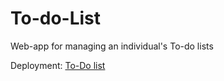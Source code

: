 # To-do-List
Web-app for managing an individual's To-do lists

Deployment: [To-Do list](https://fast-sierra-44457.herokuapp.com/)
